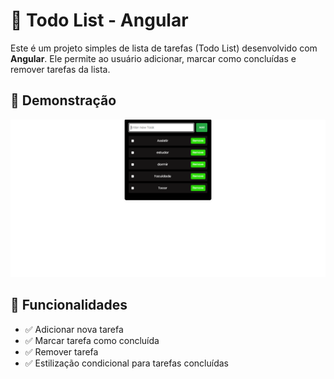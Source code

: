 # 📝 Todo List - Angular

Este é um projeto simples de lista de tarefas (Todo List) desenvolvido com **Angular**. Ele permite ao usuário adicionar, marcar como concluídas e remover tarefas da lista.

## 📸 Demonstração

![todo-list-preview](public/readme%20(2).png) <!-- Coloque uma imagem do app aqui, se quiser -->

## 🚀 Funcionalidades

- ✅ Adicionar nova tarefa
- ✅ Marcar tarefa como concluída
- ✅ Remover tarefa
- ✅ Estilização condicional para tarefas concluídas

